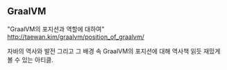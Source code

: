 GraalVM
---

"GraalVM의 포지션과 역할에 대하여"
http://taewan.kim/graalvm/position_of_graalvm/

자바의 역사와 발전 그리고 그 배경 속 GraalVM의 포지션에 대해 역사책 읽듯 재밌게 볼 수 있는 아티클.
